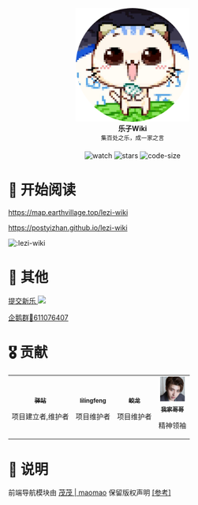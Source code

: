 <div align="center">
  <div>
    <img src="/docs/public/logo.png" width="230" alt="Yizhan" />
  </div>
  <b>
    乐子Wiki
  </b>
  <div>
    <sup>集百处之乐，成一家之言</sup>
  </div>

![watch](https://badgen.net/github/watchers/postyizhan/Lezi-Wiki)
![stars](https://badgen.net/github/stars/postyizhan/Lezi-Wiki)
![code-size](https://img.shields.io/github/repo-size/postyizhan/lezi-wiki)

</div>

# 📖 开始阅读

https://map.earthvillage.top/lezi-wiki

https://postyizhan.github.io/lezi-wiki

![:lezi-wiki](https://count.kjchmc.cn/get/@:lezi-wiki)

# 🔖 其他

[提交新乐 ![](https://img.shields.io/github/issues/postyizhan/lezi-wiki)](https://github.com/postyizhan/lezi-wiki/issues/new)

[企鹅群🐧611076407](https://qm.qq.com/q/lEnfzgzxjq)

# 🎖 贡献

<table>
  <tr>
    <!-- Yi zhan -->
    <td align="center">
      <a href="https://github.com/postyizhan"
        ><img
          src="https://avatars.githubusercontent.com/u/97342038"
          width="50px;"
          alt=""
        /><br /><sub><b>驿站</b></sub></a
      >
      <p>项目建立者,维护者</p>
      </a>
    </td>
  <!-- lilingfeng -->
    <td align="center">
      <a href="https://github.com/lilingfengdev"
        ><img
          src="https://avatars.githubusercontent.com/u/145678359"
          width="50px;"
          alt=""
        /><br /><sub><b>lilingfeng</b></sub></a>
      <p>项目维护者</p>
      </a>
    </td>
  <!-- TheFloodDragon -->
    <td align="center">
      <a href="https://github.com/TheFloodDragon"
        ><img
          src="https://avatars.githubusercontent.com/u/75253383"
          width="50px;"
          alt=""
        /><br /><sub><b>蛟龙</b></sub></a
      >
      <p>项目维护者</p>
      </a>
    </td>
  <!-- kunkun -->
    <td align="center">
      <a href="https://www.bilibili.com/video/av984714877/"
        ><img
          src="/docs/public/kunkun.jpg"
          width="50px;"
          alt=""
        /><br /><sub><b>我家哥哥</b></sub></a
      >
      <p>精神领袖</p>
      </a>
    </td>
  </tr>
</table>

# 📢 说明

前端导航模块由 [茂茂 | maomao](https://github.com/maomao1996) 保留版权声明 [[参考]](https://github.com/maomao1996/vitepress-nav-template)